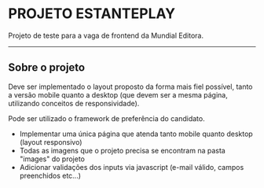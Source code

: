# PROJETO ESTANTEPLAY

Projeto de teste para a vaga de frontend da Mundial Editora.

---

## Sobre o projeto

Deve ser implementado o layout proposto da forma mais fiel possível, tanto a versão mobile quanto a desktop (que devem ser a mesma página, utilizando conceitos de responsividade).

Pode ser utilizado o framework de preferência do candidato.

- Implementar uma única página que atenda tanto mobile quanto desktop (layout responsivo)
- Todas as imagens que o projeto precisa se encontram na pasta "images" do projeto
- Adicionar validações dos inputs via javascript (e-mail válido, campos preenchidos etc...)